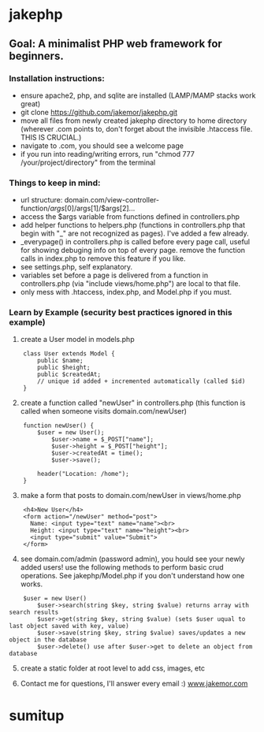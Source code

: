 # jakephp

## Goal: A minimalist PHP web framework for beginners.

### Installation instructions:
- ensure apache2, php, and sqlite are installed (LAMP/MAMP stacks work great)
- git clone https://github.com/jakemor/jakephp.git
- move all files from newly created jakephp directory to home directory (wherever <your-domain>.com points to, don't forget about the invisible .htaccess file. THIS IS CRUCIAL.)
- navigate to <your-domain>.com, you should see a welcome page
- if you run into reading/writing errors, run "chmod 777 /your/project/directory" from the terminal

### Things to keep in mind:
- url structure: domain.com/view-controller-function/$args[0]/$args[1]/$args[2]...
- access the $args variable from functions defined in controllers.php
- add helper functions to helpers.php (functions in controllers.php that begin with "_" are not recognized as pages). I've added a few already.
- _everypage() in controllers.php is called before every page call, useful for showing debuging info on top of every page. remove the function calls in index.php to remove this feature if you like.
- see settings.php, self explanatory.
- variables set before a page is delivered from a function in controllers.php (via "include views/home.php") are local to that file.
- only mess with .htaccess, index.php, and Model.php if you must.

### Learn by Example (security best practices ignored in this example)
1. create a User model in models.php
```
	class User extends Model {
		public $name;
		public $height;
		public $createdAt; 
		// unique id added + incremented automatically (called $id)
	}
```

2. create a function called "newUser" in controllers.php (this function is called when someone visits domain.com/newUser)
```
	function newUser() {
		$user = new User(); 
			$user->name = $_POST["name"]; 
			$user->height = $_POST["height"];
			$user->createdAt = time();
			$user->save(); 

		header("Location: /home"); 
	}
```

3. make a form that posts to domain.com/newUser in views/home.php
```
    <h4>New User</h4>
    <form action="/newUser" method="post">
      Name: <input type="text" name="name"><br>
      Height: <input type="text" name="height"><br>
      <input type="submit" value="Submit">
    </form>
```

4. see domain.com/admin (password admin), you hould see your newly added users! use the following methods to perform basic crud operations. See jakephp/Model.php if you don't understand how one works.
```
	$user = new User()
		$user->search(string $key, string $value) returns array with search results
		$user->get(string $key, string $value) (sets $user uqual to last object saved with key, value)
		$user->save(string $key, string $value) saves/updates a new object in the database
		$user->delete() use after $user->get to delete an object from database
```
5. create a static folder at root level to add css, images, etc

6. Contact me for questions, I'll answer every email :) www.jakemor.com

# sumitup
